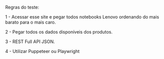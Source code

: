 Regras do teste:

1 - Acessar esse site e pegar todos notebooks Lenovo ordenando do mais barato para o mais caro.

2 - Pegar todos os dados disponíveis dos produtos.

3 - REST Full API JSON.

4 - Utilizar Puppeteer ou Playwright